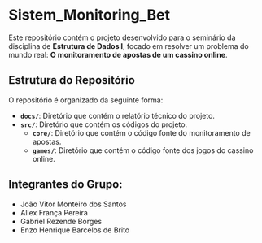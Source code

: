 # Sistem_Monitoring_Bet
Este repositório contém o projeto desenvolvido para o seminário da disciplina de **Estrutura de Dados I**, focado em resolver um problema do mundo real: **O monitoramento de apostas de um cassino online**.

## Estrutura do Repositório

O repositório é organizado da seguinte forma:

- **`docs/`**: Diretório que contém o relatório técnico do projeto.
- **`src/`**: Diretório que contém os códigos do projeto.
  - **`core/`**: Diretório que contém o código fonte do monitoramento de apostas.
  - **`games/`**: Diretório que contém o código fonte dos jogos do cassino online.

## Integrantes do Grupo:
* João Vitor Monteiro dos Santos
* Allex França Pereira
* Gabriel Rezende Borges
* Enzo Henrique Barcelos de Brito  
